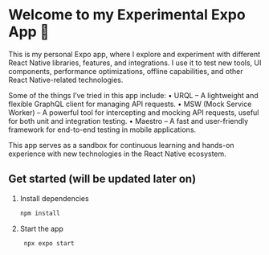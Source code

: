 # Welcome to my Experimental Expo App 👋

This is my personal Expo app, where I explore and experiment with different React Native libraries, features, and integrations. I use it to test new tools, UI components, performance optimizations, offline capabilities, and other React Native-related technologies.

Some of the things I’ve tried in this app include:
• URQL – A lightweight and flexible GraphQL client for managing API requests.
• MSW (Mock Service Worker) – A powerful tool for intercepting and mocking API requests, useful for both unit and integration testing.
• Maestro – A fast and user-friendly framework for end-to-end testing in mobile applications.

This app serves as a sandbox for continuous learning and hands-on experience with new technologies in the React Native ecosystem.

## Get started (will be updated later on)

1. Install dependencies

   ```bash
   npm install
   ```

2. Start the app

   ```bash
    npx expo start
   ```
